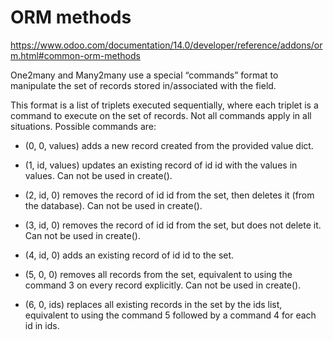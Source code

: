 # ORM methods

https://www.odoo.com/documentation/14.0/developer/reference/addons/orm.html#common-orm-methods


One2many and Many2many use a special “commands” format to manipulate the set of records stored in/associated with the field.

This format is a list of triplets executed sequentially, where each triplet is a command to execute on the set of records. Not all commands apply in all situations. Possible commands are:

- (0, 0, values)
  adds a new record created from the provided value dict.

- (1, id, values)
  updates an existing record of id id with the values in values. Can not be used in create().

- (2, id, 0)
  removes the record of id id from the set, then deletes it (from the database). Can not be used in create().

- (3, id, 0)
  removes the record of id id from the set, but does not delete it. Can not be used in create().

- (4, id, 0)
  adds an existing record of id id to the set.

- (5, 0, 0)
  removes all records from the set, equivalent to using the command 3 on every record explicitly. Can not be used in create().

- (6, 0, ids)
  replaces all existing records in the set by the ids list, equivalent to using the command 5 followed by a command 4 for each id in ids.
